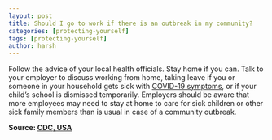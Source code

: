 ```yaml
---
layout: post
title: Should I go to work if there is an outbreak in my community?
categories: [protecting-yourself]
tags: [protecting-yourself]
author: harsh
---
```


Follow the advice of your local health officials. Stay home if you can. Talk to your employer to discuss working from home, taking leave if you or someone in your household gets sick with [COVID-19 symptoms](https://www.cdc.gov/coronavirus/2019-ncov/about/symptoms.html), or if your child’s school is dismissed temporarily. Employers should be aware that more employees may need to stay at home to care for sick children or other sick family members than is usual in case of a community outbreak.

**Source: [CDC, USA](https://www.cdc.gov/coronavirus/2019-ncov/faq.html)**